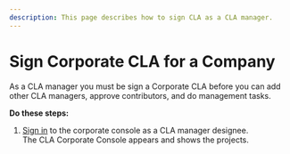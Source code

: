 ```yaml
---
description: This page describes how to sign CLA as a CLA manager.
---
```


# Sign Corporate CLA for a Company

As a CLA manager you must be sign a Corporate CLA before you can add other CLA managers, approve contributors, and do management tasks.

**Do these steps:**

1. [Sign in](../cla-manager-designee/sign-in-to-the-cla-corporate-console.md) to the corporate console as a CLA manager designee.  
The CLA Corporate Console appears and shows the projects.

